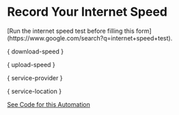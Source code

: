 # Record Your Internet Speed

<span class="highlight">
[Run the internet speed test before filling this form](https://www.google.com/search?q=internet+speed+test).
</span>

{ download-speed }

{ upload-speed }

{ service-provider }

{ service-location }

[See Code for this Automation](https://github.com/crosscompute/crosscompute-examples/tree/master/forms/gather-speeds/forms/report-internet-speed)
